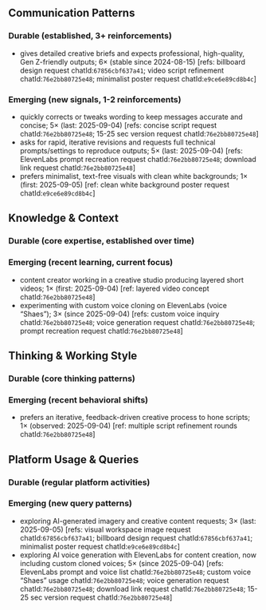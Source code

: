 ## Communication Patterns
### Durable (established, 3+ reinforcements)
- gives detailed creative briefs and expects professional, high-quality, Gen Z-friendly outputs; 6× (stable since 2024-08-15) [refs: billboard design request chatId:`67856cbf637a41`; video script refinement chatId:`76e2bb80725e48`; minimalist poster request chatId:`e9ce6e89cd8b4c`]

### Emerging (new signals, 1-2 reinforcements)
- quickly corrects or tweaks wording to keep messages accurate and concise; 5× (last: 2025-09-04) [refs: concise script request chatId:`76e2bb80725e48`; 15-25 sec version request chatId:`76e2bb80725e48`]
- asks for rapid, iterative revisions and requests full technical prompts/settings to reproduce outputs; 5× (last: 2025-09-04) [refs: ElevenLabs prompt recreation request chatId:`76e2bb80725e48`; download link request chatId:`76e2bb80725e48`]
- prefers minimalist, text-free visuals with clean white backgrounds; 1× (first: 2025-09-05) [ref: clean white background poster request chatId:`e9ce6e89cd8b4c`]

## Knowledge & Context
### Durable (core expertise, established over time)

### Emerging (recent learning, current focus)
- content creator working in a creative studio producing layered short videos; 1× (first: 2025-09-04) [ref: layered video concept chatId:`76e2bb80725e48`]
- experimenting with custom voice cloning on ElevenLabs (voice “Shaes”); 3× (since 2025-09-04) [refs: custom voice inquiry chatId:`76e2bb80725e48`; voice generation request chatId:`76e2bb80725e48`; prompt recreation request chatId:`76e2bb80725e48`]

## Thinking & Working Style
### Durable (core thinking patterns)

### Emerging (recent behavioral shifts)
- prefers an iterative, feedback-driven creative process to hone scripts; 1× (observed: 2025-09-04) [ref: multiple script refinement rounds chatId:`76e2bb80725e48`]

## Platform Usage & Queries
### Durable (regular platform activities)

### Emerging (new query patterns)
- exploring AI-generated imagery and creative content requests; 3× (last: 2025-09-05) [refs: visual workspace image request chatId:`67856cbf637a41`; billboard design request chatId:`67856cbf637a41`; minimalist poster request chatId:`e9ce6e89cd8b4c`]
- exploring AI voice generation with ElevenLabs for content creation, now including custom cloned voices; 5× (since 2025-09-04) [refs: ElevenLabs prompt and voice list chatId:`76e2bb80725e48`; custom voice “Shaes” usage chatId:`76e2bb80725e48`; voice generation request chatId:`76e2bb80725e48`; download link request chatId:`76e2bb80725e48`; 15-25 sec version request chatId:`76e2bb80725e48`]